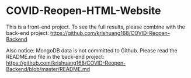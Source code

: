 # COVID-Reopen-HTML-Website

This is a front-end project. To see the full results, please combine with the back-end project:
https://github.com/krishuang168/COVID-Reopen-Backend

Also notice: MongoDB data is not committed to Github. 
Please read the README.md file in the back-end project:
https://github.com/krishuang168/COVID-Reopen-Backend/blob/master/README.md